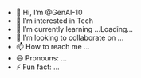 - 👋 Hi, I’m @GenAI-10
- 👀 I’m interested in Tech
- 🌱 I’m currently learning ...Loading...
- 💞️ I’m looking to collaborate on ...
- 📫 How to reach me ...
- 😄 Pronouns: ...
- ⚡ Fun fact: ...

<!---
GenAI-10/GenAI-10 is a ✨ special ✨ repository because its `README.md` (this file) appears on your GitHub profile.
You can click the Preview link to take a look at your changes.
--->
